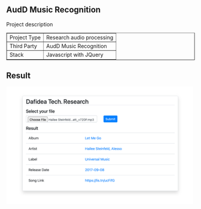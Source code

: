 ## AudD Music Recognition
Project description
<table border="1">
    <tr>
        <td>Project Type</td>
        <td>Research audio processing</td>
    </tr>
    <tr>
        <td>Third Party</td>
        <td>AudD Music Recognition</td>
    </tr>
    <tr>
        <td>Stack</td>
        <td>Javascript with JQuery</td>
    </tr>
</table>

## Result
<img src="https://raw.githubusercontent.com/aarie33/audd-music-recognition/master/assets/Screenshot.png" width="500" />

